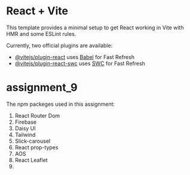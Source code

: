 # React + Vite

This template provides a minimal setup to get React working in Vite with HMR and some ESLint rules.

Currently, two official plugins are available:

- [@vitejs/plugin-react](https://github.com/vitejs/vite-plugin-react/blob/main/packages/plugin-react/README.md) uses [Babel](https://babeljs.io/) for Fast Refresh
- [@vitejs/plugin-react-swc](https://github.com/vitejs/vite-plugin-react-swc) uses [SWC](https://swc.rs/) for Fast Refresh
# assignment_9


The npm packeges used in this assignment:
1. React Router Dom
2. Firebase
3. Daisy UI
4. Tailwind
5. Slick-carousel
6. React prop-types
7. AOS
8. React Leaflet
9. 